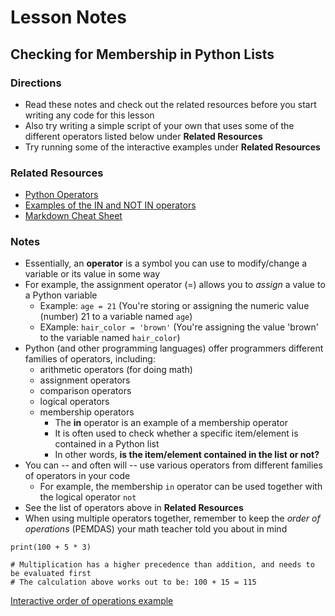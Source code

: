 # Lesson Notes
## Checking for Membership in Python Lists

### Directions
- Read these notes and check out the related resources before you start writing any code for this lesson
- Also try writing a simple script of your own that uses some of the different operators listed below under **Related Resources**
- Try running some of the interactive examples under **Related Resources**


### Related Resources
- [Python Operators](https://www.w3schools.com/python/python_operators.asp)
- [Examples of the IN and NOT IN operators](https://www.geeksforgeeks.org/python-membership-identity-operators-not-not/#)
- [Markdown Cheat Sheet](https://www.markdownguide.org/cheat-sheet/)


### Notes

- Essentially, an **operator** is a symbol you can use to modify/change a variable or its value in some way
- For example, the assignment operator (=) allows you to *assign* a value to a Python variable
  - Example: `age = 21` (You're storing or assigning the numeric value (number) 21 to a variable named `age`)
  - EXample: `hair_color = 'brown'` (You're assigning the value 'brown' to the variable named `hair_color`)
- Python (and other programming languages) offer programmers different families of operators, including:
  - arithmetic operators (for doing math)
  - assignment operators
  - comparison operators
  - logical operators
  - membership operators
    - The **in** operator is an example of a membership operator
    - It is often used to check whether a specific item/element is contained in a Python list
    - In other words, **is the item/element contained in the list or not?**
- You can -- and often will -- use various operators from different families of operators in your code
  - For example, the membership `in` operator can be used together with the logical operator `not`
- See the list of operators above in **Related Resources**
- When using multiple operators together, remember to keep the *order of operations* (PEMDAS) your math teacher told you about in mind

```
print(100 + 5 * 3)

# Multiplication has a higher precedence than addition, and needs to be evaluated first
# The calculation above works out to be: 100 + 15 = 115
```
[Interactive order of operations example](https://www.w3schools.com/python/trypython.asp?filename=demo_precedence_multiplication)
